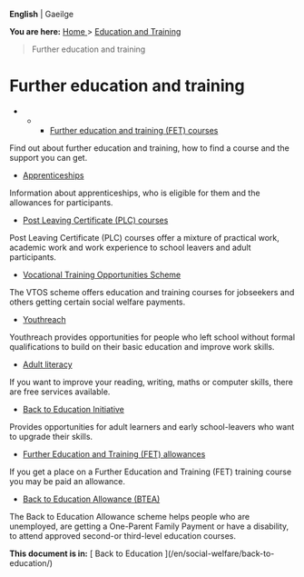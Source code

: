 **English** |  Gaeilge 

**You are here:** [ Home ](/en/) > [ Education and Training ](/en/education/)
> Further education and training

#  Further education and training

  *   *   * [ Further education and training (FET) courses ](/en/education/further-education-and-training/training-courses/)

Find out about further education and training, how to find a course and the
support you can get.

  * [ Apprenticeships ](/en/education/further-education-and-training/apprenticeships/)

Information about apprenticeships, who is eligible for them and the allowances
for participants.

  * [ Post Leaving Certificate (PLC) courses ](/en/education/further-education-and-training/post-leaving-certificate-courses/)

Post Leaving Certificate (PLC) courses offer a mixture of practical work,
academic work and work experience to school leavers and adult participants.

  * [ Vocational Training Opportunities Scheme ](/en/education/further-education-and-training/vocational-training-opportunities-scheme/)

The VTOS scheme offers education and training courses for jobseekers and
others getting certain social welfare payments.

  * [ Youthreach ](/en/education/further-education-and-training/youthreach/)

Youthreach provides opportunities for people who left school without formal
qualifications to build on their basic education and improve work skills.

  * [ Adult literacy ](/en/education/further-education-and-training/adult-literacy/)

If you want to improve your reading, writing, maths or computer skills, there
are free services available.

  * [ Back to Education Initiative ](/en/education/further-education-and-training/back-to-education-initiative/)

Provides opportunities for adult learners and early school-leavers who want to
upgrade their skills.

  * [ Further Education and Training (FET) allowances ](/en/education/further-education-and-training/training-allowances/)

If you get a place on a Further Education and Training (FET) training course
you may be paid an allowance.

  * [ Back to Education Allowance (BTEA) ](/en/social-welfare/back-to-education/back-to-education-allowance/)

The Back to Education Allowance scheme helps people who are unemployed, are
getting a One-Parent Family Payment or have a disability, to attend approved
second-or third-level education courses.

**This document is in:** [ Back to Education ](/en/social-welfare/back-to-
education/)
